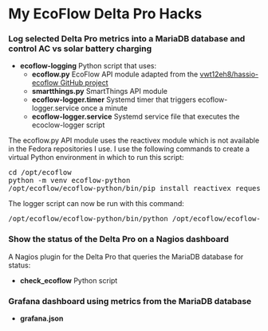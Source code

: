 # My EcoFlow Delta Pro Hacks

### Log selected Delta Pro metrics into a MariaDB database and control AC vs solar battery charging

* **ecoflow-logging** Python script that uses:
  * **ecoflow.py** EcoFlow API module adapted from the [vwt12eh8/hassio-ecoflow GitHub project](https://github.com/vwt12eh8/hassio-ecoflow)
  * **smartthings.py** SmartThings API module
  * **ecoflow-logger.timer** Systemd timer that triggers ecoflow-logger.service once a minute
  * **ecoflow-logger.service** Systemd service file that executes the ecoclow-logger script

The ecoflow.py API module uses the reactivex module which is not available in the Fedora repositories I use.  I use the following commands to create a virtual Python environment in which to run this script:
<pre>cd /opt/ecoflow 
python -m venv ecoflow-python
/opt/ecoflow/ecoflow-python/bin/pip install reactivex requests PyMySQL mysqlclient</pre>

The logger script can now be run with this command:
<pre>/opt/ecoflow/ecoflow-python/bin/python /opt/ecoflow/ecoflow-logger</pre>

### Show the status of the Delta Pro on a Nagios dashboard 

A Nagios plugin for the Delta Pro that queries the MariaDB database for status:

* **check_ecoflow** Python script
 
### Grafana dashboard using metrics from the MariaDB database

* **grafana.json**


